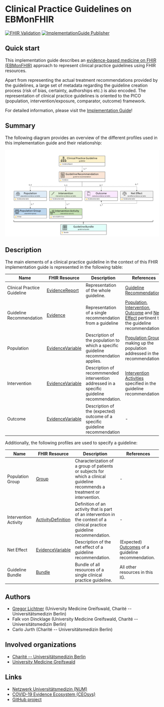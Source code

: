 
# Clinical Practice Guidelines on EBMonFHIR

[![FHIR Validation](https://github.com/CEOsys/cpg-on-ebm-on-fhir/actions/workflows/fhir-validate.yml/badge.svg)](https://github.com/CEOsys/cpg-on-ebm-on-fhir/actions/workflows/fhir-validate.yml)
[![ImplementationGuide Publisher](https://github.com/CEOsys/cpg-on-ebm-on-fhir/actions/workflows/ig-publish.yml/badge.svg)](https://github.com/CEOsys/cpg-on-ebm-on-fhir/actions/workflows/ig-publish.yml)

## Quick start
This implementation guide describes an [evidence-based medicine on FHIR (EBMonFHIR)][EMBonFHIR] approach to represent clinical practice guidelines using FHIR resources.

Apart from representing the actual treatment recommendations provided by the guidelines, a large set of metadata regarding the guideline creation process (risk of bias, certainty, authorships etc.) is also encoded.
The representation of clinical practice guidelines is oriented to the PICO (population, intervention/exposure, comparator, outcome) framework.

For detailed information, please visit the [Implementation Guide](https://ceosys.github.io/cpg-on-ebm-on-fhir/)!

## Summary

The following diagram provides an overview of the different profiles used in this implementation guide and their relationship:

![FHIR structure overview](https://github.com/CEOsys/cpg-on-ebm-on-fhir/raw/main/input/images/fhir-structure-overview.png)

## Description

The main elements of a clinical practice guideline in the context of this FHIR implementation guide is represented in the following table:

| Name | FHIR Resource | Description | References |
| ---- | ------------- | ----------- | ---------- |
| Clinical Practice Guideline | [EvidenceReport][Clinical Practice Guideline] | Representation of the whole guideline. | [Guideline Recommendations][Guideline Recommendation] |
| Guideline Recommendation | [Evidence][Guideline Recommendation] | Representation of a single recommendation from a guideline | [Population][Population], [Intervention][Intervention], [Outcome][Outcome] and [Net Effect][Net Effect] pertinent to the guideline recommendation. |
| Population | [EvidenceVariable][Population] | Description of the population to which a specific guideline recommendation applies. | [Population Groups][Population Group] making up the population addressed in the recommendation. |
| Intervention | [EvidenceVariable][Intervention] | Description of recommmended intervention addressed in a specific guideline recommendation. | [Intervention Activities][Intervention Activity] specified in the guideline recommendation. |
| Outcome | [EvidenceVariable][Outcome] | Description of the (expected) outcome of a specific guideline recommendation | - |


Additionally, the following profiles are used to specify a guideline:

| Name | FHIR Resource | Description | References |
| ---- | ------------- | ----------- | ---------- |
| Population Group | [Group][Population Group] | Characterization of a group of patients or subjects for which a clinical guideline recommends a treatment or intervention. | - |
| Intervention Activity | [ActivityDefinition][Intervention Activity] | Definition of an activity that is part of an intervention in the context of a clinical practice guideline recommendation. | - |
| Net Effect | [EvidenceVariable][Net Effect] | Description of the net effect of a guideline recommendation. | (Expected) [Outcomes][Outcome] of a guideline recommendation. |
| Guideline Bundle | [Bundle][Guideline Bundle] | Bundle of all resources of a single clinical practice guideline. | All other resources in this IG. |


## Authors
* [Gregor Lichtner](https://github.com/glichtner) (University Medicine Greifswald, Charité -- Universitätsmedizin Berlin)
* Falk von Dincklage (University Medicine Greifswald, Charité -- Universitätsmedizin Berlin)
* Carlo Jurth (Charité -- Universitätsmedizin Berlin)

## Involved organizations
* [Charité -- Universitätsmedizin Berlin](https://www.charite.de)
* [University Medicine Greifswald](https://www.medizin.uni-greifswald.de/de/home/)

## Links
* [Netzwerk Universitätsmedizin (NUM)][NUM]
* [COVID-19 Evidence Ecosystem (CEOsys)][CEOSYS]
* [GitHub project](https://github.com/CEOsys/cpg-on-ebm-on-fhir)

[Clinical Practice Guideline]: https://github.com/CEOsys/cpg-on-ebm-on-fhir/StructureDefinition-guideline.html
[Guideline Bundle]: https://github.com/CEOsys/cpg-on-ebm-on-fhir/StructureDefinition-guideline-bundle.html
[Guideline Recommendation]: https://github.com/CEOsys/cpg-on-ebm-on-fhir/StructureDefinition-guideline-recommendation.html
[Intervention Activity]: https://github.com/CEOsys/cpg-on-ebm-on-fhir/StructureDefinition-intervention-activity.html
[Intervention]: https://github.com/CEOsys/cpg-on-ebm-on-fhir/StructureDefinition-intervention-evidence-variable.html
[Net Effect]: https://github.com/CEOsys/cpg-on-ebm-on-fhir/StructureDefinition-net-effect-evidence-variable.html
[Outcome]: https://github.com/CEOsys/cpg-on-ebm-on-fhir/StructureDefinition-outcome-evidence-variable.html
[PICO Evidence Variable]: https://github.com/CEOsys/cpg-on-ebm-on-fhir/StructureDefinition-pico-evidence-variable.html
[Population]: https://github.com/CEOsys/cpg-on-ebm-on-fhir/StructureDefinition-population-evidence-variable.html
[Population Group]: https://github.com/CEOsys/cpg-on-ebm-on-fhir/StructureDefinition-population-group.html
[EvidenceReport Date]: https://github.com/CEOsys/cpg-on-ebm-on-fhir/StructureDefinition-ceosys-extension-evidencereport-date.html
[EvidenceReport Version]: https://github.com/CEOsys/cpg-on-ebm-on-fhir/StructureDefinition-ceosys-extension-evidencereport-version.html
[Group Characteristic Link Id]: https://github.com/CEOsys/cpg-on-ebm-on-fhir/StructureDefinition-group-characteristic-link-id.html
[Reference Activity Definition]: https://github.com/CEOsys/cpg-on-ebm-on-fhir/StructureDefinition-ceosys-extension-reference-activity-definition.html
[Related Characteristic]: https://github.com/CEOsys/cpg-on-ebm-on-fhir/StructureDefinition-related-characteristic.html

[CEOsys Code System]: https://github.com/CEOsys/cpg-on-ebm-on-fhir/CodeSystem-ceosys-code-system.html
[CS Characteristic Relationship Type]: https://github.com/CEOsys/cpg-on-ebm-on-fhir/CodeSystem-characteristic-relationship-type.html
[Cochrane Core Ontology]: https://github.com/CEOsys/cpg-on-ebm-on-fhir/CodeSystem-cochrane-core-ontology.html
[Cochrane PICO Ontology]: https://github.com/CEOsys/cpg-on-ebm-on-fhir/CodeSystem-cochrane-pico-ontology.html
[CS Recommendation Strength]: https://github.com/CEOsys/cpg-on-ebm-on-fhir/CodeSystem-ceosys-cs-recommendation-strength.html

[VS Characteristic Relationship Type]: https://github.com/CEOsys/cpg-on-ebm-on-fhir/ValueSet-characteristic-relationship-type.html
[Cochrane PICO]: https://github.com/CEOsys/cpg-on-ebm-on-fhir/ValueSet-cochrane-pico.html
[Cochrane PICO Intervention]: https://github.com/CEOsys/cpg-on-ebm-on-fhir/ValueSet-cochrane-pico-intervention.html
[Cochrane PICO Outcome]: https://github.com/CEOsys/cpg-on-ebm-on-fhir/ValueSet-cochrane-pico-outcome.html
[Cochrane PICO Population]: https://github.com/CEOsys/cpg-on-ebm-on-fhir/ValueSet-cochrane-pico-population.html
[Rating Consensus]: https://github.com/CEOsys/cpg-on-ebm-on-fhir/ValueSet-rating-consensus.html
[Rating Overall Quality]: https://github.com/CEOsys/cpg-on-ebm-on-fhir/ValueSet-rating-overall-quality.html
[Rating Risk Of Bias]: https://github.com/CEOsys/cpg-on-ebm-on-fhir/ValueSet-rating-risk-of-bias.html
[VS Recommendation Strength]: https://github.com/CEOsys/cpg-on-ebm-on-fhir/ValueSet-ceosys-vs-recommendation-strength.html

[SNOMEDCT]: http://snomed.info/sct
[COCHRANELD]: https://data.cochrane.org/concepts/
[LOINC]: http://loinc.org/
[UCUM]: http://unitsofmeasure.org
[VSdataAbsentReason]: http://hl7.org/fhir/R4/valueset-data-absent-reason.html
[CEOSYS]: https://covid-evidenz.de/
[NUM]: https://www.netzwerk-universitaetsmedizin.de/
[EMBonFHIR]: https://confluence.hl7.org/display/CDS/EBMonFHIR


[SNOMEDCT]: http://snomed.info/sct
[COCHRANELD]: https://data.cochrane.org/concepts/
[LOINC]: http://loinc.org/
[UCUM]: http://unitsofmeasure.org
[VSdataAbsentReason]: http://hl7.org/fhir/R4/valueset-data-absent-reason.html
[CEOSYS]: https://covid-evidenz.de/
[NUM]: https://www.netzwerk-universitaetsmedizin.de/
[EMBonFHIR]: https://confluence.hl7.org/display/CDS/EBMonFHIR
